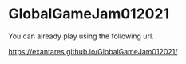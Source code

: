 # GlobalGameJam012021

You can already play using the following url.

https://exantares.github.io/GlobalGameJam012021/
